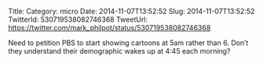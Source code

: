 Title: 
Category: micro
Date: 2014-11-07T13:52:52
Slug: 2014-11-07T13:52:52
TwitterId: 530719538082746368
TweetUrl: https://twitter.com/mark_philpot/status/530719538082746368

Need to petition PBS to start showing cartoons at 5am rather than 6. Don’t they understand their demographic wakes up at 4:45 each morning?
